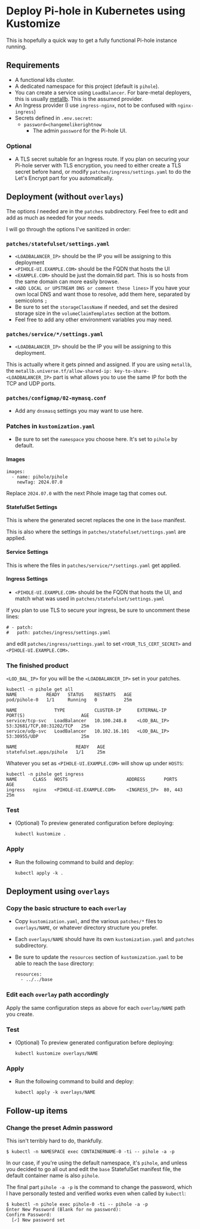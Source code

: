 # Deploy Pi-hole in Kubernetes using Kustomize

This is hopefully a quick way to get a fully functional Pi-hole instance running.

## Requirements 

* A functional k8s cluster.
* A dedicated namespace for this project (default is `pihole`).
* You can create a service using `LoadBalancer`. For bare-metal deployers, this is
  usually [metallb](https://metallb.io). This is the assumed provider.
* An Ingress provider (I use `ingress-nginx`, not to be confused with `nginx-ingress`)
* Secrets defined in `.env.secret`:
  * `password=changemelikerightnow`
    * The admin `password` for the Pi-hole UI.

### Optional

* A TLS secret suitable for an Ingress route. If you plan on securing your Pi-hole
  server with TLS encryption, you need to either create a TLS secret before hand,
  or modify `patches/ingress/settings.yaml` to do the Let's Encrypt part for you
  automatically.

## Deployment (without `overlays`)

The options *I* needed are in the `patches` subdirectory. Feel free to edit and
add as much as needed for your needs.

I will go through the options I've sanitized in order:

### `patches/statefulset/settings.yaml`

* `<LOADBALANCER_IP>` should be the IP you will be assigning to this deployment
* `<PIHOLE-UI.EXAMPLE.COM>` should be the FQDN that hosts the UI
* `<EXAMPLE.COM>` should be just the domain.tld part. This is so hosts from the
  same domain can more easily browse.
* `<ADD LOCAL or UPSTREAM DNS or comment these lines>` If you have your own local
  DNS and want those to resolve, add them here, separated by semicolons `;`
* Be sure to set the `storageClassName` if needed, and set the desired storage
  size in the `volumeClaimTemplates` section at the bottom.
* Feel free to add any other environment variables you may need.

### `patches/service/*/settings.yaml`

* `<LOADBALANCER_IP>` should be the IP you will be assigning to this deployment.

This is actually where it gets pinned and assigned. If you are using `metallb`,
the `metallb.universe.tf/allow-shared-ip: key-to-share-<LOADBALANCER_IP>` part
is what allows you to use the same IP for both the TCP and UDP ports.

### `patches/configmap/02-mymasq.conf`

* Add any `dnsmasq` settings you may want to use here.

### Patches in `kustomization.yaml`

* Be sure to set the `namespace` you choose here. It's set to `pihole` by default.

#### Images

```
images:
  - name: pihole/pihole
    newTag: 2024.07.0
```

Replace `2024.07.0` with the next Pihole image tag that comes out.

#### StatefulSet Settings

This is where the generated secret replaces the one in the `base` manifest.

This is also where the settings in `patches/statefulset/settings.yaml` are applied.

#### Service Settings

This is where the files in `patches/service/*/settings.yaml` get applied.

#### Ingress Settings

* `<PIHOLE-UI.EXAMPLE.COM>` should be the FQDN that hosts the UI, and match what
  was used in `patches/statefulset/settings.yaml`

If you plan to use TLS to secure your ingress, be sure to uncomment these lines:

```
# - patch:
#   path: patches/ingress/settings.yaml
```

and edit `patches/ingress/settings.yaml` to set `<YOUR_TLS_CERT_SECRET>` and
`<PIHOLE-UI.EXAMPLE.COM>`.

### The finished product

`<LOD_BAL_IP>` for you will be the `<LOADBALANCER_IP>` set in your patches.

```
kubectl -n pihole get all
NAME           READY   STATUS    RESTARTS   AGE
pod/pihole-0   1/1     Running   0          25m

NAME              TYPE           CLUSTER-IP      EXTERNAL-IP    PORT(S)                     AGE
service/tcp-svc   LoadBalancer   10.100.248.8    <LOD_BAL_IP>   53:32681/TCP,80:31202/TCP   25m
service/udp-svc   LoadBalancer   10.102.16.101   <LOD_BAL_IP>   53:30955/UDP                25m

NAME                      READY   AGE
statefulset.apps/pihole   1/1     25m
```

Whatever you set as `<PIHOLE-UI.EXAMPLE.COM>` will show up under `HOSTS`:

```
kubectl -n pihole get ingress
NAME      CLASS   HOSTS                      ADDRESS       PORTS     AGE
ingress   nginx   <PIHOLE-UI.EXAMPLE.COM>    <INGRESS_IP>  80, 443   25m
```

### Test

* (Optional) To preview generated configuration before deploying:

  `kubectl kustomize .`

### Apply

* Run the following command to build and deploy:

  `kubectl apply -k .`

## Deployment using `overlays`

### Copy the basic structure to each `overlay`

* Copy `kustomization.yaml`, and the various `patches/*` files to `overlays/NAME`,
  or whatever directory structure you prefer.
* Each `overlays/NAME` should have its own `kustomization.yaml` and `patches`
  subdirectory.
* Be sure to update the `resources` section of `kustomization.yaml` to be able to
  reach the `base` directory:

  ```
  resources:
    - ../../base
  ```

### Edit each `overlay` path accordingly

Apply the same configuration steps as above for each `overlay/NAME` path you
create.

### Test

* (Optional) To preview generated configuration before deploying:

  `kubectl kustomize overlays/NAME`

### Apply

* Run the following command to build and deploy:

  `kubectl apply -k overlays/NAME`

## Follow-up items

### Change the preset Admin password

This isn't terribly hard to do, thankfully.

```
$ kubectl -n NAMESPACE exec CONTAINERNAME-0 -ti -- pihole -a -p
```

In our case, if you're using the default namespace, it's `pihole`, and unless
you decided to go all out and edit the `base` StatefulSet manifest file, the
default container name is also `pihole`. 

The final part `pihole -a -p` is the command to change the password, which I have
personally tested and verified works even when called by `kubectl`:

```
$ kubectl -n pihole exec pihole-0 -ti -- pihole -a -p
Enter New Password (Blank for no password):
Confirm Password:
  [✓] New password set
```

